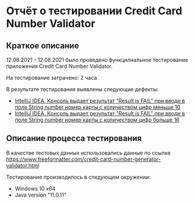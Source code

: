 # Отчёт о тестировании Credit Card Number Validator

## Краткое описание

12.08.2021 - 12.08.2021 было проведено функцилнальное тестирование приложения Credit Card Number Validator.

На тестирование затрачено: 2 часа

В результате тестирования выявлены следующие дефекты:
* [IntelliJ IDEA. Консоль выдает результат "Result is FAIL" при вводе в поле String number номер карты с количеством цифр меньше 16](https://github.com/SemenovaKristina/dz1/issues/1)
* [IntelliJ IDEA. Консоль выдает результат "Result is FAIL" при вводе в поле String number номер карты с количеством цифр больше 16](https://github.com/SemenovaKristina/dz1/issues/2)

## Описание процесса тестирования


В качестве тестовых данных использовались данные по ссылке https://www.freeformatter.com/credit-card-number-generator-validator.html

Тестирование производилось в следующем окружении:
* Windows 10 x64
* Java version "11.0.11"

